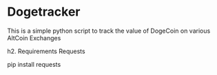 Dogetracker
===========

This is a simple python script to track the value of DogeCoin on various AltCoin Exchanges

h2. Requirements
Requests

pip install requests
